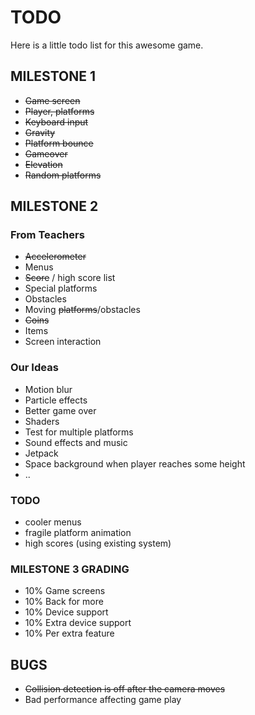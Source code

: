 TODO
====

Here is a little todo list for this awesome game.

MILESTONE 1
-----------
* ~~Game screen~~
* ~~Player, platforms~~
* ~~Keyboard input~~
* ~~Gravity~~
* ~~Platform bounce~~
* ~~Gameover~~
* ~~Elevation~~
* ~~Random platforms~~


MILESTONE 2
-----------
### From Teachers
* ~~Accelerometer~~
* Menus
* ~~Score~~ / high score list
* Special platforms
* Obstacles
* Moving ~~platforms~~/obstacles
* ~~Coins~~
* Items
* Screen interaction

### Our Ideas
* Motion blur
* Particle effects
* Better game over
* Shaders
* Test for multiple platforms
* Sound effects and music
* Jetpack
* Space background when player reaches some height
* ..

### TODO
* cooler menus
* fragile platform animation
* high scores (using existing system)


### MILESTONE 3 GRADING
* 10% Game screens
* 10% Back for more
* 10% Device support
* 10% Extra device support
* 10% Per extra feature

BUGS
----
* ~~Collision detection is off after the camera moves~~
* Bad performance affecting game play
